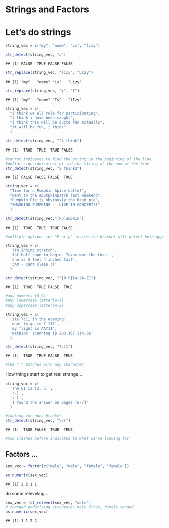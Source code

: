 Strings and Factors
================

# Let’s do strings

``` r
string_vec = c("my", "name", "is", "lizy")

str_detect(string_vec, "a")
```

    ## [1] FALSE  TRUE FALSE FALSE

``` r
str_replace(string_vec, "lizy", "Lizy")
```

    ## [1] "my"   "name" "is"   "Lizy"

``` r
str_replace(string_vec, "i", "I")
```

    ## [1] "my"   "name" "Is"   "lIzy"

``` r
string_vec = c(
  "i think we all rule for participating",
  "i think i have been caught",
  "i think this will be quite fun actually",
  "it will be fun, i think"
  )

str_detect(string_vec, "^i think")
```

    ## [1]  TRUE  TRUE  TRUE FALSE

``` r
#carrot indicates to find the string in the beginning of the line
#dollar sign indicatest of ind the string at the end of the line
str_detect(string_vec, "i think$")
```

    ## [1] FALSE FALSE FALSE  TRUE

``` r
string_vec = c(
  "Time for a Pumpkin Spice Latte!",
  "went to the #pumpkinpatch last weekend",
  "Pumpkin Pie is obviously the best pie",
  "SMASHING PUMPKINS -- LIVE IN CONCERT!!"
  )

str_detect(string_vec,"[Pp]umpkin")
```

    ## [1]  TRUE  TRUE  TRUE FALSE

``` r
#multiple options for "P or p" inside the bracket will detect both upper and lowercase
```

``` r
string_vec = c(
  '7th inning stretch',
  '1st half soon to begin. Texas won the toss.',
  'she is 5 feet 4 inches tall',
  '3AM - cant sleep :('
  )

str_detect(string_vec, "^[0-9][a-zA-Z]")
```

    ## [1]  TRUE  TRUE FALSE  TRUE

``` r
#any numbers [0-9]
#any lowercase letter[a-z]
#any uppercase letter[A-Z]
```

``` r
string_vec = c(
  'Its 7:11 in the evening',
  'want to go to 7-11?',
  'my flight is AA711',
  'NetBios: scanning ip 203.167.114.66'
  )

str_detect(string_vec, "7.11")
```

    ## [1]  TRUE  TRUE FALSE  TRUE

``` r
#the "." matches with any character
```

How things start to get real strange…

``` r
string_vec = c(
  'The CI is [2, 5]',
  ':-]',
  ':-[',
  'I found the answer on pages [6-7]'
  )

#looking for open bracket
str_detect(string_vec, "\\[")
```

    ## [1]  TRUE FALSE  TRUE  TRUE

``` r
#two slashes before indicates to what we're looking for 
```

## Factors …

``` r
sex_vec = factor(c("male", "male", "female", "female"))

as.numeric(sex_vec)
```

    ## [1] 2 2 1 1

do some releveling…

``` r
sex_vec = fct_relevel(sex_vec, "male")
# changed underlying structure: male first, female second
as.numeric(sex_vec)
```

    ## [1] 1 1 2 2

